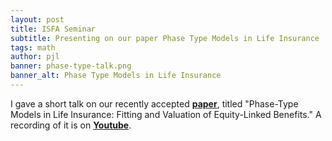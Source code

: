 ```yaml
---
layout: post
title: ISFA Seminar
subtitle: Presenting on our paper Phase Type Models in Life Insurance
tags: math
author: pjl
banner: phase-type-talk.png
banner_alt: Phase Type Models in Life Insurance
---
```


I gave a short talk on our recently accepted [__paper__](https://www.mdpi.com/2227-9091/7/1/17), titled "Phase-Type Models in Life Insurance: Fitting and Valuation of Equity-Linked Benefits." A recording of it is on [__Youtube__](https://youtu.be/8Ih2NxrLrmg).